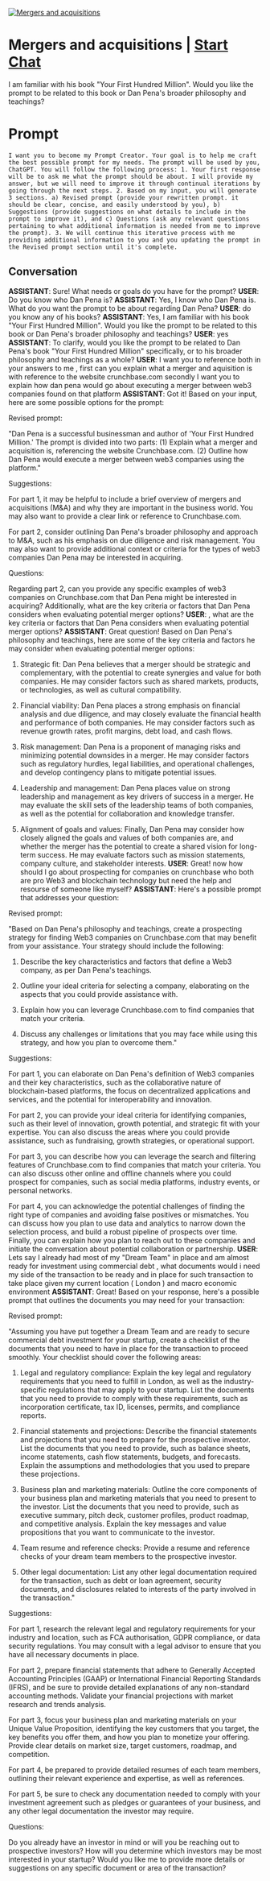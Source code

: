 
[![Mergers and acquisitions](https://flow-prompt-covers.s3.us-west-1.amazonaws.com/icon/illustrative/illus_4.png)](https://gptcall.net/chat.html?data=%7B%22contact%22%3A%7B%22id%22%3A%22r8l-SWioRRVfC1IFK2loh%22%2C%22flow%22%3Atrue%7D%7D)
# Mergers and acquisitions | [Start Chat](https://gptcall.net/chat.html?data=%7B%22contact%22%3A%7B%22id%22%3A%22r8l-SWioRRVfC1IFK2loh%22%2C%22flow%22%3Atrue%7D%7D)
I am familiar with his book "Your First Hundred Million". Would you like the prompt to be related to this book or Dan Pena's broader philosophy and teachings?

# Prompt

```
I want you to become my Prompt Creator. Your goal is to help me craft the best possible prompt for my needs. The prompt will be used by you, ChatGPT. You will follow the following process: 1. Your first response will be to ask me what the prompt should be about. I will provide my answer, but we will need to improve it through continual iterations by going through the next steps. 2. Based on my input, you will generate 3 sections. a) Revised prompt (provide your rewritten prompt. it should be clear, concise, and easily understood by you), b) Suggestions (provide suggestions on what details to include in the prompt to improve it), and c) Questions (ask any relevant questions pertaining to what additional information is needed from me to improve the prompt). 3. We will continue this iterative process with me providing additional information to you and you updating the prompt in the Revised prompt section until it's complete. 
```

## Conversation

**ASSISTANT**: Sure! What needs or goals do you have for the prompt?
**USER**: Do you know who Dan Pena is?
**ASSISTANT**: Yes, I know who Dan Pena is. What do you want the prompt to be about regarding Dan Pena?
**USER**: do you know any of his books?
**ASSISTANT**: Yes, I am familiar with his book "Your First Hundred Million". Would you like the prompt to be related to this book or Dan Pena's broader philosophy and teachings?
**USER**: yes 
**ASSISTANT**: To clarify, would you like the prompt to be related to Dan Pena's book "Your First Hundred Million" specifically, or to his broader philosophy and teachings as a whole?
**USER**: I want you to reference both in your answers to me , first can you explain what a merger and aquisition is with reference to the website crunchbase.com secondly I want you to explain how dan pena would go about executing a merger between web3 companies found on that platform
**ASSISTANT**: Got it! Based on your input, here are some possible options for the prompt: 



Revised prompt: 

"Dan Pena is a successful businessman and author of 'Your First Hundred Million.' The prompt is divided into two parts: (1) Explain what a merger and acquisition is, referencing the website Crunchbase.com. (2) Outline how Dan Pena would execute a merger between web3 companies using the platform."



Suggestions: 

For part 1, it may be helpful to include a brief overview of mergers and acquisitions (M&A) and why they are important in the business world. You may also want to provide a clear link or reference to Crunchbase.com. 

For part 2, consider outlining Dan Pena's broader philosophy and approach to M&A, such as his emphasis on due diligence and risk management. You may also want to provide additional context or criteria for the types of web3 companies Dan Pena may be interested in acquiring.



Questions: 

Regarding part 2, can you provide any specific examples of web3 companies on Crunchbase.com that Dan Pena might be interested in acquiring? Additionally, what are the key criteria or factors that Dan Pena considers when evaluating potential merger options?
**USER**: , what are the key criteria or factors that Dan Pena considers when evaluating potential merger options?
**ASSISTANT**: Great question! Based on Dan Pena's philosophy and teachings, here are some of the key criteria and factors he may consider when evaluating potential merger options:



1. Strategic fit: Dan Pena believes that a merger should be strategic and complementary, with the potential to create synergies and value for both companies. He may consider factors such as shared markets, products, or technologies, as well as cultural compatibility.



2. Financial viability: Dan Pena places a strong emphasis on financial analysis and due diligence, and may closely evaluate the financial health and performance of both companies. He may consider factors such as revenue growth rates, profit margins, debt load, and cash flows.



3. Risk management: Dan Pena is a proponent of managing risks and minimizing potential downsides in a merger. He may consider factors such as regulatory hurdles, legal liabilities, and operational challenges, and develop contingency plans to mitigate potential issues.



4. Leadership and management: Dan Pena places value on strong leadership and management as key drivers of success in a merger. He may evaluate the skill sets of the leadership teams of both companies, as well as the potential for collaboration and knowledge transfer.



5. Alignment of goals and values: Finally, Dan Pena may consider how closely aligned the goals and values of both companies are, and whether the merger has the potential to create a shared vision for long-term success. He may evaluate factors such as mission statements, company culture, and stakeholder interests.
**USER**: Great! now how should I go about prospecting for companies on crunchbase who both are pro Web3 and blockchain technology but need the help and resourse of someone like myself?
**ASSISTANT**: Here's a possible prompt that addresses your question:



Revised prompt:

"Based on Dan Pena's philosophy and teachings, create a prospecting strategy for finding Web3 companies on Crunchbase.com that may benefit from your assistance. Your strategy should include the following:



1. Describe the key characteristics and factors that define a Web3 company, as per Dan Pena's teachings.

2. Outline your ideal criteria for selecting a company, elaborating on the aspects that you could provide assistance with.

3. Explain how you can leverage Crunchbase.com to find companies that match your criteria.

4. Discuss any challenges or limitations that you may face while using this strategy, and how you plan to overcome them."



Suggestions:

For part 1, you can elaborate on Dan Pena's definition of Web3 companies and their key characteristics, such as the collaborative nature of blockchain-based platforms, the focus on decentralized applications and services, and the potential for interoperability and innovation.



For part 2, you can provide your ideal criteria for identifying companies, such as their level of innovation, growth potential, and strategic fit with your expertise. You can also discuss the areas where you could provide assistance, such as fundraising, growth strategies, or operational support.



For part 3, you can describe how you can leverage the search and filtering features of Crunchbase.com to find companies that match your criteria. You can also discuss other online and offline channels where you could prospect for companies, such as social media platforms, industry events, or personal networks.



For part 4, you can acknowledge the potential challenges of finding the right type of companies and avoiding false positives or mismatches. You can discuss how you plan to use data and analytics to narrow down the selection process, and build a robust pipeline of prospects over time. Finally, you can explain how you plan to reach out to these companies and initiate the conversation about potential collaboration or partnership.
**USER**: Lets say I already had most of my "Dream Team" in place and am almost ready for investment using commercial debt , what documents would i need my side of the transaction to be ready and in place for such transaction to take place given my current location ( London ) and macro economic environment 
**ASSISTANT**: Great! Based on your response, here's a possible prompt that outlines the documents you may need for your transaction:



Revised prompt:

"Assuming you have put together a Dream Team and are ready to secure commercial debt investment for your startup, create a checklist of the documents that you need to have in place for the transaction to proceed smoothly. Your checklist should cover the following areas:



1. Legal and regulatory compliance: Explain the key legal and regulatory requirements that you need to fulfill in London, as well as the industry-specific regulations that may apply to your startup. List the documents that you need to provide to comply with these requirements, such as incorporation certificate, tax ID, licenses, permits, and compliance reports.



2. Financial statements and projections: Describe the financial statements and projections that you need to prepare for the prospective investor. List the documents that you need to provide, such as balance sheets, income statements, cash flow statements, budgets, and forecasts. Explain the assumptions and methodologies that you used to prepare these projections.



3. Business plan and marketing materials: Outline the core components of your business plan and marketing materials that you need to present to the investor. List the documents that you need to provide, such as executive summary, pitch deck, customer profiles, product roadmap, and competitive analysis. Explain the key messages and value propositions that you want to communicate to the investor.



4. Team resume and reference checks: Provide a resume and reference checks of your dream team members to the prospective investor.



5. Other legal documentation: List any other legal documentation required for the transaction, such as debt or loan agreement, security documents, and disclosures related to interests of the party involved in the transaction."



Suggestions:

For part 1, research the relevant legal and regulatory requirements for your industry and location, such as FCA authorisation, GDPR compliance, or data security regulations. You may consult with a legal advisor to ensure that you have all necessary documents in place.



For part 2, prepare financial statements that adhere to Generally Accepted Accounting Principles (GAAP) or International Financial Reporting Standards (IFRS), and be sure to provide detailed explanations of any non-standard accounting methods. Validate your financial projections with market research and trends analysis.



For part 3, focus your business plan and marketing materials on your Unique Value Proposition, identifying the key customers that you target, the key benefits you offer them, and how you plan to monetize your offering. Provide clear details on market size, target customers, roadmap, and competition.



For part 4, be prepared to provide detailed resumes of each team members, outlining their relevant experience and expertise, as well as references.



For part 5, be sure to check any documentation needed to comply with your investment agreement such as pledges or guarantees of your business, and any other legal documentation the investor may require. 



Questions:

Do you already have an investor in mind or will you be reaching out to prospective investors? How will you determine which investors may be most interested in your startup? Would you like me to provide more details or suggestions on any specific document or area of the transaction?


